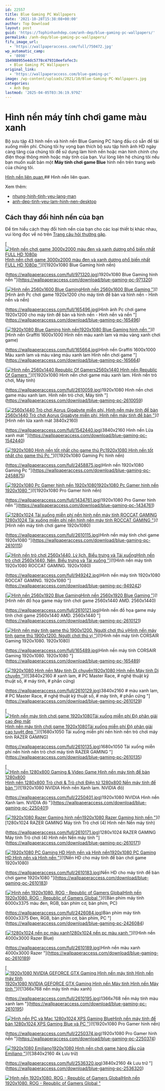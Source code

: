 ```yaml
---
id: 22557
title: Blue Gaming PC Wallpapers
date: '2021-10-28T15:38:08+00:00'
author: Top Download
layout: post
guid: 'https://Tophinhanhdep.com/anh-dep/blue-gaming-pc-wallpapers/'
permalink: /anh-dep/blue-gaming-pc-wallpapers/
fifu_image_url:
  - 'https://wallpaperaccess.com/full/750472.jpg'
wp_automatic_camp:
  - '8098'
1b4988955e4dc5778c479310eefafec3:
  - Blue Gaming PC Wallpapers
original_link:
  - 'https://wallpaperaccess.com/blue-gaming-pc'
image: /wp-content/uploads/2021/10/Blue-Gaming-PC-Wallpapers.jpg
categories:
  - Ảnh Đẹp
lastmod: '2025-04-05T03:36:19.979Z'
---
```

# Hình nền máy tính chơi game màu xanh

Bộ sưu tập 43 hình nền và hình nền Blue Gaming PC hàng đầu có sẵn để tải xuống miễn phí. Chúng tôi hy vọng bạn thích bộ sưu tập hình ảnh HD ngày càng tăng của chúng tôi để sử dụng làm hình nền hoặc màn hình chính cho điện thoại thông minh hoặc máy tính của bạn. Vui lòng liên hệ chúng tôi nếu bạn muốn xuất bản một **Máy tính chơi game Blue** hình nền trên trang web của chúng tôi.

[Hình nền liên quan ](#related) ## Hình nền liên quan.

   
 Xem thêm:

   
- [nhung-hinh-tinh-yeu-lang-man](https://tophinhanhdep.com/anh-tinh-yeu/nhung-hinh-tinh-yeu-lang-man/)
- [anh-dep-tinh-yeu-lam-hinh-nen-desktop](https://tophinhanhdep.com/anh-tinh-yeu/anh-dep-tinh-yeu-lam-hinh-nen-desktop/)

## Cách thay đổi hình nền của bạn

Để tìm hiểu cách thay đổi hình nền của bạn cho các loại thiết bị khác nhau, vui lòng đọc về nó trên [Trang câu hỏi thường gặp](https://tophinhanhdep.com/faq/).

  
[[![Hình nền chơi game 3000x2000 màu đen và xanh dương phổ biến nhất FULL HD 1080p](https://wallpaperaccess.com/full/750472.jpg)Hình nền chơi game 3000x2000 màu đen và xanh dương phổ biến nhất FULL HD 1080p "](https://wallpaperaccess.com/download/blue-gaming-pc-750472)](![1920x1080 Blue Gaming hình nền)

(https://wallpaperaccess.com/full/971320.jpg)1920x1080 Blue Gaming hình nền "](https://wallpaperaccess.com/download/blue-gaming-pc-971320)

[[![Hình nền 2560x1600 Blue Gaming](https://wallpaperaccess.com/full/904260.jpg)Hình nền 2560x1600 Blue Gaming "](https://wallpaperaccess.com/download/blue-gaming-pc-904260)](![Hình ảnh Pc chơi game 1920x1200 cho máy tính để bàn và hình nền - Hình nền và nền)

(https://wallpaperaccess.com/full/165496.jpg)Hình ảnh Pc chơi game 1920x1200 cho máy tính để bàn và hình nền - Hình nền và nền "](https://wallpaperaccess.com/download/blue-gaming-pc-165496)

[[![1920x1080 Blue Gaming hình nền](https://wallpaperaccess.com/full/2607545.jpg)1920x1080 Blue Gaming hình nền "](https://wallpaperaccess.com/download/blue-gaming-pc-2607545)](![Hình nền Graffiti 1600x1000 Hình nền màu xanh lam và màu vàng xanh chơi game)

(https://wallpaperaccess.com/full/165664.jpg)Hình nền Graffiti 1600x1000 Màu xanh lam và màu vàng màu xanh lam Hình nền chơi game "](https://wallpaperaccess.com/download/blue-gaming-pc-165664)

[[![Hình nền 2560x1440 Republic Of Gamers](https://wallpaperaccess.com/full/654968.jpg)2560x1440 Hình nền Republic Of Gamers "](https://wallpaperaccess.com/download/blue-gaming-pc-654968)](![1920x1080 Hình nền chơi game màu xanh lam.  Hình nền trò chơi, Máy tính)

(https://wallpaperaccess.com/full/2610059.jpg)1920x1080 Hình nền chơi game màu xanh lam. Hình nền trò chơi, Máy tính "](https://wallpaperaccess.com/download/blue-gaming-pc-2610059)

[[![2560x1440 Trò chơi Aorus Gigabyte miễn phí, Hình nền máy tính để bàn](https://wallpaperaccess.com/full/1210455.jpg)2560x1440 Trò chơi Aorus Gigabyte miễn phí, Hình nền máy tính để bàn "](https://wallpaperaccess.com/download/blue-gaming-pc-1210455)](![Hình nền lửa xanh mát 3840x2160)

(https://wallpaperaccess.com/full/1542440.jpg)3840x2160 Hình nền Lửa xanh mát "](https://wallpaperaccess.com/download/blue-gaming-pc-1542440)

[[![1920x1080 Hình nền tốt nhất cho game thủ Pc](https://wallpaperaccess.com/full/2610063.jpg)1920x1080 Hình nền tốt nhất cho game thủ Pc "](https://wallpaperaccess.com/download/blue-gaming-pc-2610063)](![1920x1080 Gaming Pc hình nền)

(https://wallpaperaccess.com/full/2458875.jpg)Hình nền 1920x1080 Gaming Pc "](https://wallpaperaccess.com/download/blue-gaming-pc-2458875)

[[![1920x1080 Pc Gamer hình nền 1920x1080](https://wallpaperaccess.com/full/2607593.jpg)1920x1080 Pc Gamer hình nền 1920x1080 "](https://wallpaperaccess.com/download/blue-gaming-pc-2607593)](![1920x1080 Pro Gamer hình nền)

(https://wallpaperaccess.com/full/1434761.jpg)1920x1080 Pro Gamer hình nền "](https://wallpaperaccess.com/download/blue-gaming-pc-1434761)

[[![1280x1024 Tải xuống miễn phí nền hình nền máy tính ROCCAT GAMING](https://wallpaperaccess.com/full/2610068.jpg)1280x1024 Tải xuống miễn phí nền hình nền máy tính ROCCAT GAMING "](https://wallpaperaccess.com/download/blue-gaming-pc-2610068)](![Hình nền máy tính chơi game 1920x1080)

(https://wallpaperaccess.com/full/2610115.jpg)Hình nền máy tính chơi game 1920x1080 "](https://wallpaperaccess.com/download/blue-gaming-pc-2610115)

[[![Hình nền trò chơi 2560x1440, Lý lịch, Biểu trưng và Tải xuống](https://wallpaperaccess.com/full/5602.jpg)Hình nền trò chơi 2560x1440, Nền, Biểu trưng và Tải xuống "](https://wallpaperaccess.com/download/blue-gaming-pc-5602)](![Hình nền máy tính 1920x1080 ROCCAT GAMING.  1920x1080)

(https://wallpaperaccess.com/full/949242.jpg)Hình nền máy tính 1920x1080 ROCCAT GAMING. 1920x1080 "](https://wallpaperaccess.com/download/blue-gaming-pc-949242)

[[![Hình nền 2560x1920 Blue Gaming](https://wallpaperaccess.com/full/2610120.jpg)Hình nền 2560x1920 Blue Gaming "](https://wallpaperaccess.com/download/blue-gaming-pc-2610120)](![Hình nền đồ họa game máy tính chơi game 2560x1440 AMD.  2560x1440)

(https://wallpaperaccess.com/full/2610121.jpg)Hình nền đồ họa game máy tính chơi game 2560x1440 AMD. 2560x1440 "](https://wallpaperaccess.com/download/blue-gaming-pc-2610121)

[[![Hình nền máy tính game thủ 1900x1200.  Người chơi thú vị](https://wallpaperaccess.com/full/2610122.jpg)Hình nền máy tính game thủ 1900x1200. Người chơi thú vị "](https://wallpaperaccess.com/download/blue-gaming-pc-2610122)](![Hình nền máy tính CORSAIR Gaming 1920x1080.  1920x1080)

(https://wallpaperaccess.com/full/165489.jpg)Hình nền máy tính CORSAIR Gaming 1920x1080. 1920x1080 "](https://wallpaperaccess.com/download/blue-gaming-pc-165489)

[[![1920x1080 Hình nền Máy tính Di chuyển](https://wallpaperaccess.com/full/1326477.jpg)1920x1080 Hình nền Máy tính Di chuyển "](https://wallpaperaccess.com/download/blue-gaming-pc-1326477)](![3840x2160 # xanh lam, # PC Master Race, # nghệ thuật kỹ thuật số, # máy tính, # phần cứng)

(https://wallpaperaccess.com/full/2610129.jpg)3840x2160 # màu xanh lam, # PC Master Race, # nghệ thuật kỹ thuật số, # máy tính, # phần cứng "](https://wallpaperaccess.com/download/blue-gaming-pc-2610129)

[[![Hình nền máy tính chơi game 1920x1080Tải xuống miễn phí Độ phân giải cao đẹp mắt](https://wallpaperaccess.com/full/2610133.jpg)Hình nền máy tính chơi game 1920x1080Tải xuống miễn phí Độ phân giải cao tuyệt đẹp "](https://wallpaperaccess.com/download/blue-gaming-pc-2610133)](![1680x1050 Tải xuống miễn phí nền hình nền trò chơi máy tính RAZER GAMING)

(https://wallpaperaccess.com/full/2610135.jpg)1680x1050 Tải xuống miễn phí nền hình nền trò chơi máy tính RAZER GAMING "](https://wallpaperaccess.com/download/blue-gaming-pc-2610135)

[[![Hình nền 1280x800 Gaming & Video Game Hình nền máy tính để bàn 1280x800](https://wallpaperaccess.com/full/713004.jpg)Hình nền 1280x800 Trò chơi &amp; Trò chơi Điện tử 1280x800 Nền máy tính để bàn "](https://wallpaperaccess.com/download/blue-gaming-pc-713004)](![1920x1080 NVIDIA Hình nền Xanh lam.  NVIDIA đỏ)

(https://wallpaperaccess.com/full/2250401.jpg)1920x1080 NVIDIA Hình nền Xanh lam. NVIDIA đỏ "](https://wallpaperaccess.com/download/blue-gaming-pc-2250401)

[[![1920x1080 Razer Gaming hình nền](https://wallpaperaccess.com/full/2610160.jpg)1920x1080 Razer Gaming hình nền "](https://wallpaperaccess.com/download/blue-gaming-pc-2610160)](![1280x1024 RAZER GAMING Máy tính Trò chơi (4) Hình nền Nền máy tính)

(https://wallpaperaccess.com/full/2610171.jpg)1280x1024 RAZER GAMING Máy tính Trò chơi (4) Hình nền Nền máy tính "](https://wallpaperaccess.com/download/blue-gaming-pc-2610171)

[[![1920x1080 PC Gaming HD Hình nền và Hình nền](https://wallpaperaccess.com/full/172704.jpg)1920x1080 PC Gaming HD Hình nền và Hình nền "](https://wallpaperaccess.com/download/blue-gaming-pc-172704)](![Nền HD cho máy tính để bàn chơi game 1920x1080)

(https://wallpaperaccess.com/full/2610183.jpg)Nền HD cho máy tính để bàn chơi game 1920x1080 "](https://wallpaperaccess.com/download/blue-gaming-pc-2610183)

[[![Hình nền 1920x1080.  ROG - Republic of Gamers Global](https://wallpaperaccess.com/full/1116091.jpg)Hình nền 1920x1080. ROG - Republic of Gamers Global "](https://wallpaperaccess.com/download/blue-gaming-pc-1116091)](![Bàn phím máy tính 6000x3375 màu đen, RGB, bàn phím cơ, bàn phím, PC)

(https://wallpaperaccess.com/full/2426084.jpg)Bàn phím máy tính 6000x3375 Đen, RGB, bàn phím cơ, bàn phím, PC "](https://wallpaperaccess.com/download/blue-gaming-pc-2426084)

[[![1280x1024 nền pc màu xanh](https://wallpaperaccess.com/full/971294.jpg)1280x1024 nền pc màu xanh "](https://wallpaperaccess.com/download/blue-gaming-pc-971294)](![Hình nền 4000x3000 Razer Blue)

(https://wallpaperaccess.com/full/2610189.jpg)Hình nền màu xanh 4000x3000 Razer "](https://wallpaperaccess.com/download/blue-gaming-pc-2610189)

[[![1920x1080 NVIDIA GEFORCE GTX Gaming Hình nền máy tính Hình nền máy tính](https://wallpaperaccess.com/full/2610190.jpg)1920x1080 NVIDIA GEFORCE GTX Gaming Hình nền Máy tính Hình nền Máy tính "](https://wallpaperaccess.com/download/blue-gaming-pc-2610190)](![1366x768 nền máy tính màu xanh)

(https://wallpaperaccess.com/full/2610195.jpg)1366x768 nền máy tính màu xanh lam "](https://wallpaperaccess.com/download/blue-gaming-pc-2610195)

[[![Hình nền PC và Mac 1280x1024 XPS Gaming Blue](https://wallpaperaccess.com/full/2610200.jpg)Hình nền máy tính để bàn 1280x1024 XPS Gaming Blue và PC "](https://wallpaperaccess.com/download/blue-gaming-pc-2610200)](![1920x1080 Pro Gamer hình nền)

(https://wallpaperaccess.com/full/2250374.jpg)1920x1080 Pro Gamer hình nền "](https://wallpaperaccess.com/download/blue-gaming-pc-2250374)

[[![1920x1080 Emiliano](https://wallpaperaccess.com/full/2288300.jpg)1920x1080 Hình nền chơi game hàng đầu của Emiliano "](https://wallpaperaccess.com/download/blue-gaming-pc-2288300)](![3840x2160 4k Lưu trữ)

(https://wallpaperaccess.com/full/2536320.jpg)3840x2160 4k Lưu trữ "](https://wallpaperaccess.com/download/blue-gaming-pc-2536320)

[![Hình nền 1920x1080.  ROG - Republic of Gamers Global](https://wallpaperaccess.com/full/2506472.jpg)Hình nền 1920x1080. ROG - Republic of Gamers Global "](https://wallpaperaccess.com/download/blue-gaming-pc-2506472)
